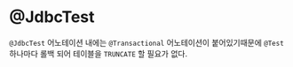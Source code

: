 # @JdbcTest

`@JdbcTest` 어노테이션 내에는 `@Transactional` 어노테이션이 붙어있기때문에 `@Test` 하나마다 롤백 되어 테이블을 `TRUNCATE` 할 필요가 없다.